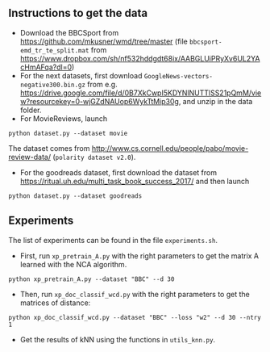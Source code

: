 ## Instructions to get the data

- Download the BBCSport from https://github.com/mkusner/wmd/tree/master (file `bbcsport-emd_tr_te_split.mat` from https://www.dropbox.com/sh/nf532hddgdt68ix/AABGLUiPRyXv6UL2YAcHmAFqa?dl=0)
- For the next datasets, first download `GoogleNews-vectors-negative300.bin.gz` from e.g. https://drive.google.com/file/d/0B7XkCwpI5KDYNlNUTTlSS21pQmM/view?resourcekey=0-wjGZdNAUop6WykTtMip30g, and unzip in the data folder.
- For MovieReviews, launch
```
python dataset.py --dataset movie
```
The dataset comes from http://www.cs.cornell.edu/people/pabo/movie-review-data/ (`polarity dataset v2.0`).
- For the goodreads dataset, first download the dataset from https://ritual.uh.edu/multi_task_book_success_2017/ and then launch
```
python dataset.py --dataset goodreads
```


## Experiments

The list of experiments can be found in the file `experiments.sh`.

- First, run `xp_pretrain_A.py` with the right parameters to get the matrix A learned with the NCA algorithm.
```
python xp_pretrain_A.py --dataset "BBC" --d 30
```
- Then, run `xp_doc_classif_wcd.py` with the right parameters to get the matrices of distance:
```
python xp_doc_classif_wcd.py --dataset "BBC" --loss "w2" --d 30 --ntry 1
```
- Get the results of kNN using the functions in `utils_knn.py`.

